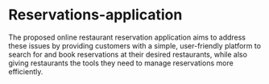 # Reservations-application
The proposed online restaurant reservation application aims to address these issues by providing customers with a simple, user-friendly platform to search for and book reservations at their desired restaurants, while also giving restaurants the tools they need to manage reservations more efficiently.
